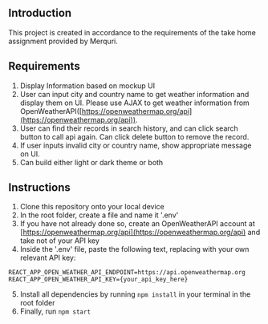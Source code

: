 ## Introduction

This project is created in accordance to the requirements of the take home assignment provided by Merquri.

## Requirements

1. Display Information based on mockup UI
2. User can input city and country name to get weather information and display them on UI. Please use AJAX to get weather information from OpenWeatherAPI([https://openweathermap.org/api](https://openweathermap.org/api)).
3. User can find their records in search history, and can click search button to call api again. Can click delete button to remove the record.
4. If user inputs invalid city or country name, show appropriate message on UI.
5. Can build either light or dark theme or both

## Instructions

1. Clone this repository onto your local device
2. In the root folder, create a file and name it '.env'
3. If you have not already done so, create an OpenWeatherAPI account at [https://openweathermap.org/api](https://openweathermap.org/api) and take not of your API key
4. Inside the '.env' file, paste the following text, replacing with your own relevant API key:
```
REACT_APP_OPEN_WEATHER_API_ENDPOINT=https://api.openweathermap.org
REACT_APP_OPEN_WEATHER_API_KEY={your_api_key_here}
```
5. Install all dependencies by running `npm install` in your terminal in the root folder
6. Finally, run `npm start`

